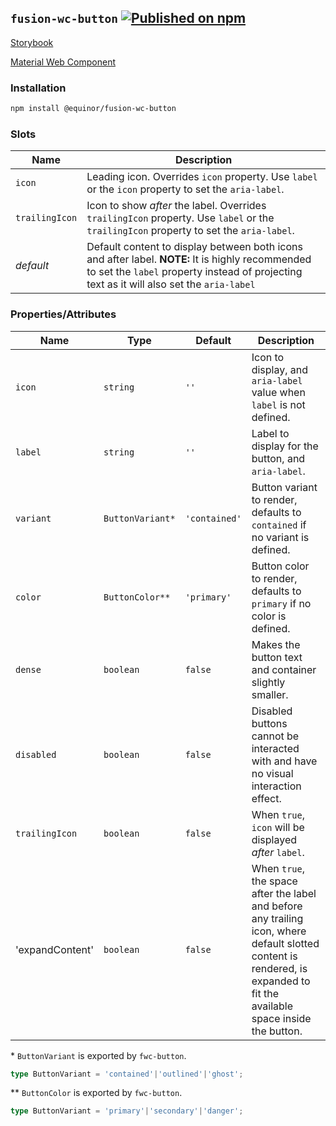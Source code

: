 <!--prettier-ignore-start-->
## `fusion-wc-button` [![Published on npm](https://img.shields.io/npm/v/@equinor/fusion-wc-button.svg)](https://www.npmjs.com/package/@equinor/fusion-wc-button)

[Storybook](https://equinor.github.io/fusion-web-components/?path=/docs/input-button)

[Material Web Component](https://github.com/material-components/material-components-web-components/tree/master/packages/button)

### Installation
```sh
npm install @equinor/fusion-wc-button
```

### Slots
| Name           | Description
| -------------- | -----------
| `icon`         | Leading icon. Overrides `icon` property. Use `label` or the `icon` property to set the `aria-label`.
| `trailingIcon` | Icon to show _after_ the label. Overrides `trailingIcon` property. Use `label` or the `trailingIcon` property to set the `aria-label`.
| _default_      | Default content to display between both icons and after label. __NOTE:__ It is highly recommended to set the `label` property instead of projecting text as it will also set the `aria-label`

### Properties/Attributes
| Name | Type | Default | Description
| ---- | ---- | ------- | -----------
| `icon` | `string` | `''` | Icon to display, and `aria-label` value when `label` is not defined.
| `label` | `string` | `''` | Label to display for the button, and `aria-label`.
| `variant` | `ButtonVariant*` | `'contained'` | Button variant to render, defaults to `contained` if no variant is defined.
| `color` | `ButtonColor**` | `'primary'` | Button color to render, defaults to `primary` if no color is defined.
| `dense` | `boolean` | `false` | Makes the button text and container slightly smaller.
| `disabled` | `boolean` | `false` | Disabled buttons cannot be interacted with and have no visual interaction effect.
| `trailingIcon` | `boolean` | `false` | When `true`, `icon` will be displayed _after_ `label`.
| 'expandContent' | `boolean` | `false` | When `true`, the space after the label and before any trailing icon, where default slotted content is rendered, is expanded to fit the available space inside the button.

\*  `ButtonVariant` is exported by `fwc-button`.
```ts
type ButtonVariant = 'contained'|'outlined'|'ghost';
```

\**  `ButtonColor` is exported by `fwc-button`.
```ts
type ButtonVariant = 'primary'|'secondary'|'danger';
```
<!--prettier-ignore-end-->
